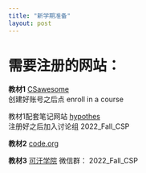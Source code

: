 ```yaml
---
title: "新学期准备"
layout: post
---
```


# 需要注册的网站：

**教材1**
[CSawesome](https://runestone.academy/)<br/>
创建好账号之后点 enroll in a course 

教材1配套笔记网站
[hypothes](https://hypothes.is/signup)<br/> 
注册好之后加入讨论组  2022_Fall_CSP

**教材2**
[code.org](https://studio.code.org/join/HMKJMV)

**教材3**
[可汗学院](https://www.khanacademy.org/computing/ap-computer-science-principles/x2d2f703b37b450a3:digital-information)
微信群： 2022_Fall_CSP

